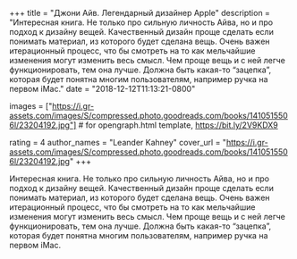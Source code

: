 
+++
title = "Джони Айв. Легендарный дизайнер Apple"
description = "Интересная книга. Не только про сильную личность Айва, но и про подход к дизайну вещей. Качественный дизайн проще сделать если понимать материал, из которого будет сделана вещь. Очень важен итерационный процесс, что бы смотреть на то как мельчайшие изменения могут изменить весь смысл. Чем проще вещь и с ней легче функционировать, тем она лучше. Должна быть какая-то “зацепка”, которая будет понятна многим пользователям, например ручка на первом iMac."
date = "2018-12-12T11:13:21-0800"

images = ["https://i.gr-assets.com/images/S/compressed.photo.goodreads.com/books/1410515506l/23204192.jpg"]  # for opengraph.html template, https://bit.ly/2V9KDX9

rating = 4
author_names = "Leander Kahney"
cover_url = "https://i.gr-assets.com/images/S/compressed.photo.goodreads.com/books/1410515506l/23204192.jpg"
+++

Интересная книга. Не только про сильную личность Айва, но и про подход к дизайну вещей. Качественный дизайн проще сделать если понимать материал, из которого будет сделана вещь. Очень важен итерационный процесс, что бы смотреть на то как мельчайшие изменения могут изменить весь смысл. Чем проще вещь и с ней легче функционировать, тем она лучше. Должна быть какая-то “зацепка”, которая будет понятна многим пользователям, например ручка на первом iMac.
